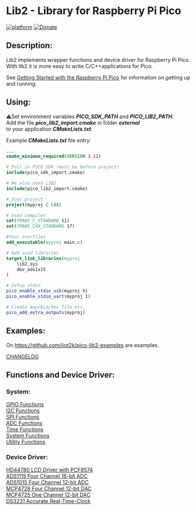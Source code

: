 # **Lib2** - Library for Raspberry Pi Pico
[![platform](https://img.shields.io/badge/Raspberry--Pico-Pico)](https://www.raspberrypi.org/products/raspberry-pi-pico/)
[![Donate](https://img.shields.io/badge/Donate-PayPal-green.svg)](https://www.paypal.com/cgi-bin/webscr?cmd=_s-xclick&hosted_button_id=ZDRCZBQFWV3A6)

## Description:
Lib2 implements wrapper functions and device driver for Raspberry Pi Pico.<br>
With lib2 it is more easy to write C/C++applications for Pico.<br>

See [Getting Started with the Raspberry Pi Pico](https://rptl.io/pico-get-started)
for information on getting up and running.

## Using:
⚠️Set environment variables ***PICO_SDK_PATH*** and ***PICO_LIB2_PATH***.<br>
Add the file ***pico_lib2_import.cmake*** in folder ***external***<br>
to your application ***CMakeLists.txt***.<br>

Example ***CMakeLists.txt*** file entry:
```cmake
...
cmake_minimum_required(VERSION 3.12)

# Pull in PICO SDK (must be before project)
include(pico_sdk_import.cmake)

# We also need LIB2
include(pico_lib2_import.cmake)

# Your project
project(myproj C CXX)

# Used compiler 
set(CMAKE_C_STANDARD 11)
set(CMAKE_CXX_STANDARD 17)

#Your sourfiles
add_executable(myproj main.c)

# Add used libraries
target_link_libraries(myproj
    lib2_sys
    dev_ads1x15
)

# Setup stdio 
pico_enable_stdio_usb(myproj 0)
pico_enable_stdio_uart(myproj 1)

# Create map/bin/hex file etc.
pico_add_extra_outputs(myproj)

```
## Examples:
On https://github.com/iiot2k/pico-lib2-examples are examples.

[CHANGELOG](CHANGELOG.md)<br>

## Functions and Device Driver:

### System:
[GPIO Functions](docs/sys_gpio.md)<br>
[I2C Functions](docs/sys_i2c.md)<br>
[SPI Functions](docs/sys_spi.md)<br>
[ADC Functions](docs/sys_adc.md)<br>
[Time Functions](docs/sys_time.md)<br>
[System Functions](docs/sys_fn.md)<br>
[Utility Functions](docs/sys_util.md)<br>

### Device Driver:
[HD44780 LCD Driver with PCF8574](docs/dev_hd44780.md)<br>
[ADS1115 Four Channel 16-bit ADC](docs/dev_ads1115.md)<br>
[ADS1015 Four Channel 12-bit ADC](docs/dev_ads1015.md)<br>
[MCP4728 Four Channel 12-bit DAC](docs/dev_mcp4728.md)<br>
[MCP4725 One Channel 12-bit DAC](docs/dev_mcp4725.md)<br>
[DS3231 Accurate Real-Time-Clock](docs/dev_ds3231.md)<br>
